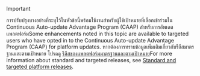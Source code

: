 > [!IMPORTANT]
> <span data-ttu-id="5a2d4-101">การปรับปรุงบางอย่างที่ระบุไว้ในหัวข้อนี้พร้อมใช้งานสำหรับผู้ใช้เป้าหมายที่เลือกเข้าร่วมใน Continuous Auto-update Advantage Program (CAAP) สำหรับการอัพเดตแพลตฟอร์ม</span><span class="sxs-lookup"><span data-stu-id="5a2d4-101">Some enhancements noted in this topic are available to targeted users who have opted in to the Continuous Auto-update Advantage Program (CAAP) for platform updates.</span></span> <span data-ttu-id="5a2d4-102">หากต้องการทราบข้อมูลเพิ่มเติมเกี่ยวกับรีลีสมาตรฐานและตามเป้าหมาย โปรดดู [รีลีสของแพลตฟอร์มมาตรฐานและตามเป้าหมาย](../../get-started/public-preview-releases.md)</span><span class="sxs-lookup"><span data-stu-id="5a2d4-102">For more information about standard and targeted releases, see [Standard and targeted platform releases](../../get-started/public-preview-releases.md).</span></span>
